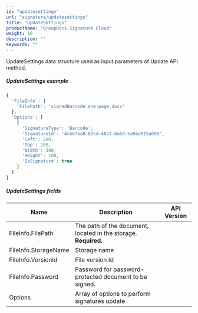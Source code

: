 ```yaml
---
id: "updatesettings"
url: "signature/updatesettings"
title: "UpdateSettings"
productName: "GroupDocs.Signature Cloud"
weight: 10
description: ""
keywords: ""
---
```


UpdateSettings data structure used as input parameters of Update API method.

##### UpdateSettings example #####

```javascript
{
  'FileInfo': {
    'FilePath': 'signedBarcode_one-page.docx'
  },
  'Options': [
    {
      'SignatureType': 'Barcode',
      'SignatureId': '4cb67aa8-835d-4877-8a5d-5a9ad015a098',
      'Left': 200,
      'Top': 200,
      'Width': 300,
      'Height': 100,
      'IsSignature': true
    }
  ]
}

```

##### UpdateSettings fields #####

|Name|Description|API Version
|---|---|---
|FileInfo.FilePath|The path of the document, located in the storage. **Required.**|
|FileInfo.StorageName|Storage name|
|FileInfo.VersionId|File version Id|
|FileInfo.Password|Password for password-protected document to be signed.|
|Options|Array of options to perform signatures update|
